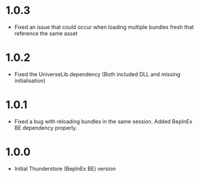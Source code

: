 # 1.0.3

* Fixed an issue that could occur when loading multiple bundles fresh that reference the same asset

# 1.0.2

* Fixed the UniverseLib dependency (Both included DLL and missing initialisation)

# 1.0.1

* Fixed a bug with reloading bundles in the same session. Added BepInEx BE dependency properly.

# 1.0.0

* Initial Thunderstore (BepInEx BE) version